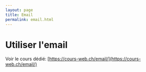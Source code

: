 ```yaml
---
layout: page
title: Email
permalink: email.html
---
```


# Utiliser l'email

Voir le cours dédié:
[https://cours-web.ch/email/](https://cours-web.ch/email/)